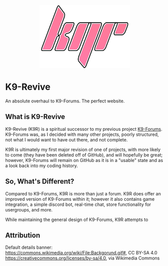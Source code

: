 <div align="center">
    <img src="./assets/icon.png" height="200" />
</div>

# K9-Revive

An absolute overhaul to K9-Forums. The perfect website.

## What is K9-Revive

K9-Revive (K9R) is a spiritual successor to my previous project <a href="https://github.com/CKAY-9/k9-forums">K9-Forums</a>. K9-Forums was, as I decided with many other projects, poorly structured, not what I would want to have out there, and not complete.

K9R is ultimately my first major revision of one of projects, with more likely to come (they have been deleted off of GitHub), and will hopefully be great; however, K9-Forums will remain on GitHub as it is in a "usable" state and as a look back into my coding history.

## So, What's Different?

Compared to K9-Forums, K9R is more than just a forum. K9R does offer an improved version of K9-Forums within it; however
it also contains game integration, a simple discord bot, real-time chat, store functionality for usergroups, and more.  

While maintaining the general design of K9-Forums, K9R
attempts to 

## Attribution

Default details banner: https://commons.wikimedia.org/wiki/File:Backgorund.gif#, CC BY-SA 4.0 <https://creativecommons.org/licenses/by-sa/4.0>, via Wikimedia Commons
